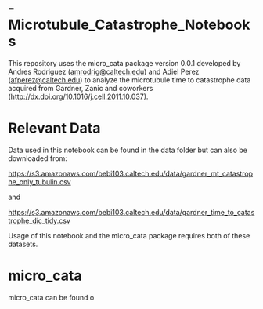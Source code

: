 # -Microtubule_Catastrophe_Notebooks

This repository uses the micro_cata package version 0.0.1 developed by Andres Rodriguez (amrodrig@caltech.edu) and Adiel Perez (afperez@caltech.edu) to analyze the microtubule time to catastrophe data acquired from Gardner, Zanic and coworkers (http://dx.doi.org/10.1016/j.cell.2011.10.037). 

# Relevant Data
Data used in this notebook can be found in the data folder but can also be downloaded from:

https://s3.amazonaws.com/bebi103.caltech.edu/data/gardner_mt_catastrophe_only_tubulin.csv

and

https://s3.amazonaws.com/bebi103.caltech.edu/data/gardner_time_to_catastrophe_dic_tidy.csv

Usage of this notebook and the micro_cata package requires both of these datasets. 

# micro_cata
micro_cata can be found o
